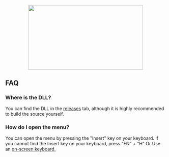<p align="center">
  <img width="360" height="202.5" src="https://i.imgur.com/0YUNZNS.png">
</p>

##

## FAQ

### Where is the DLL?
You can find the DLL in the [releases](https://github.com/cazamir/Azura/releases) tab, although it is highly recommended to build the source yourself.

### How do I open the menu?
You can open the menu by pressing the "Insert" key on your keyboard. If you cannot find the Insert key on your keyboard, press "FN" + "H" Or Use an [on-screen keyboard.](https://learn.microsoft.com/en-us/windows/iot/iot-enterprise/os-features/on-screen-keyboard#enable-on-screen-keyboard) 

